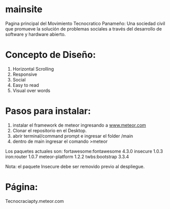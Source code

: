 # mainsite
Pagina principal del Movimiento Tecnocratico Panameño: Una sociedad civil que promueve la solución de problemas sociales a través del desarrollo de software y hardware abierto.

# Concepto de Diseño:
1. Horizontal Scrolling
2. Responsive
3. Social
4. Easy to read
5. Visual over words


# Pasos para instalar:
1. instalar el framework de meteor ingresando a www.meteor.com
2. Clonar el repositorio en el Desktop.
3. abrir terminal/command prompt e ingresar el folder /main
4. dentro de main ingresar el comando >meteor

Los paquetes actuales son:
fortawesome:fontawesome  4.3.0
insecure                 1.0.3
iron:router              1.0.7
meteor-platform          1.2.2
twbs:bootstrap           3.3.4

Nota: el paquete Insecure debe ser removido previo al despliegue.


# Página:
Tecnocraciapty.meteor.com
